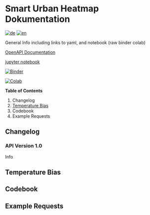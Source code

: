 # Smart Urban Heatmap Dokumentation

[![de](https://img.shields.io/badge/lang-de-green.svg)](README.de.md)
[![en](https://img.shields.io/badge/lang-en-red.svg)](README.md)

General Info including links to yaml, and notebook (raw binder colab)

[OpenAPI Documentation](Swagger)

[jupyter notebook](python_examples.ipynb)

[![Binder](https://mybinder.org/badge_logo.svg)](https://mybinder.org/v2/gh/JurekMueller/SUH_Bern_API_Doc/main?labpath=python_examples.ipynb)

[![Colab](https://colab.research.google.com/assets/colab-badge.svg)](https://colab.research.google.com/github/JurekMueller/SUH_Bern_API_Doc/blob/main/python_examples.ipynb)

**Table of Contents**

1. Changelog
2. [Temperature Bias](#temperature-bias)
3. Codebook
4. Example Requests

## Changelog

### API Version 1.0
Info


## Temperature Bias

## Codebook

## Example Requests